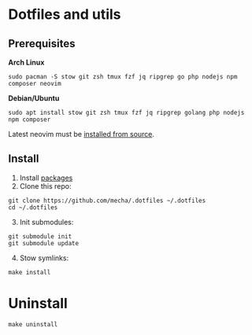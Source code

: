 # Dotfiles and utils

## Prerequisites

**Arch Linux**

```
sudo pacman -S stow git zsh tmux fzf jq ripgrep go php nodejs npm composer neovim
```

**Debian/Ubuntu**

```
sudo apt install stow git zsh tmux fzf jq ripgrep golang php nodejs npm composer
```

Latest neovim must be [installed from source](https://github.com/neovim/neovim/blob/master/BUILD.md).

## Install

1. Install [packages](./packages)
2. Clone this repo:

```
git clone https://github.com/mecha/.dotfiles ~/.dotfiles
cd ~/.dotfiles
```

3. Init submodules:

```
git submodule init
git submodule update
```

4. Stow symlinks:

```
make install
```

# Uninstall

```
make uninstall
```

